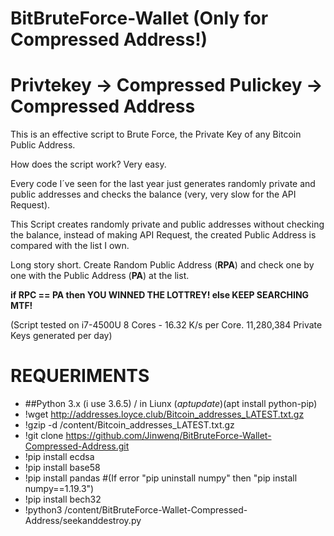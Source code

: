 # BitBruteForce-Wallet (Only for Compressed Address!)
# Privtekey -> Compressed Pulickey -> Compressed Address
This is an effective script to Brute Force, the Private Key of any Bitcoin Public Address.

How does the script work? 
Very easy.

Every code I´ve seen for the last year just generates randomly private and public addresses and checks the balance (very, very slow for the API Request).



This Script creates randomly private and public addresses without checking the balance, instead of making API Request, the created Public Address is compared with the list I own.

Long story short. 
Create Random Public Address (**RPA**) and check one by one with the Public Address (**PA**) at the list.

**if RPC == PA then
	YOU WINNED THE LOTTREY!
else
	KEEP SEARCHING MTF!**
	
(Script tested on i7-4500U 8 Cores - 16.32 K/s per Core. 11,280,384 Private Keys generated per day)

REQUERIMENTS
=

 - ##Python 3.x (i use 3.6.5) / in Liunx ($apt update)($apt install python-pip)
 - !wget http://addresses.loyce.club/Bitcoin_addresses_LATEST.txt.gz
 - !gzip -d /content/Bitcoin_addresses_LATEST.txt.gz
 - !git clone https://github.com/Jinwenq/BitBruteForce-Wallet-Compressed-Address.git
 - !pip install ecdsa
 - !pip install base58
 - !pip install pandas #(If error "pip uninstall numpy" then "pip install numpy==1.19.3")
 - !pip install bech32
 - !python3 /content/BitBruteForce-Wallet-Compressed-Address/seekanddestroy.py

